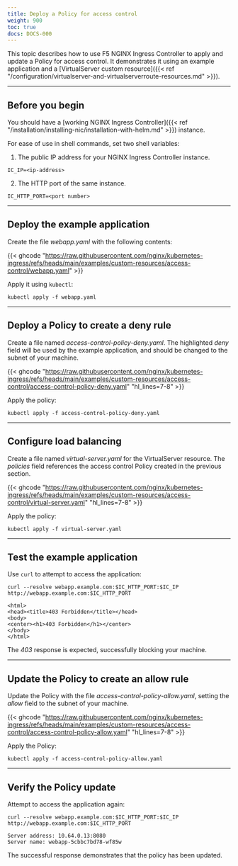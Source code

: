 ```yaml
---
title: Deploy a Policy for access control
weight: 900
toc: true
docs: DOCS-000
---
```


This topic describes how to use F5 NGINX Ingress Controller to apply and update a Policy for access control. It demonstrates it using an example application and a [VirtualServer custom resource]({{< ref "/configuration/virtualserver-and-virtualserverroute-resources.md" >}}).

---

## Before you begin

You should have a [working NGINX Ingress Controller]({{< ref "/installation/installing-nic/installation-with-helm.md" >}}) instance.

For ease of use in shell commands, set two shell variables:

1. The public IP address for your NGINX Ingress Controller instance.

```shell
IC_IP=<ip-address>
```

2. The HTTP port of the same instance.

```shell
IC_HTTP_PORT=<port number>
```

---

## Deploy the example application

Create the file _webapp.yaml_ with the following contents:

{{< ghcode "https://raw.githubusercontent.com/nginx/kubernetes-ingress/refs/heads/main/examples/custom-resources/access-control/webapp.yaml" >}}

Apply it using `kubectl`:

```shell
kubectl apply -f webapp.yaml
```

---

## Deploy a Policy to create a deny rule

Create a file named _access-control-policy-deny.yaml_. The highlighted _deny_ field will be used by the example application, and should be changed to the subnet of your machine.

{{< ghcode "https://raw.githubusercontent.com/nginx/kubernetes-ingress/refs/heads/main/examples/custom-resources/access-control/access-control-policy-deny.yaml" "hl_lines=7-8" >}}

Apply the policy:

```shell
kubectl apply -f access-control-policy-deny.yaml
```

---

## Configure load balancing

Create a file named _virtual-server.yaml_ for the VirtualServer resource. The _policies_ field references the access control Policy created in the previous section.

{{< ghcode "https://raw.githubusercontent.com/nginx/kubernetes-ingress/refs/heads/main/examples/custom-resources/access-control/virtual-server.yaml" "hl_lines=7-8" >}}

Apply the policy:

```shell
kubectl apply -f virtual-server.yaml
```

---

## Test the example application

Use `curl` to attempt to access the application:

```shell
curl --resolve webapp.example.com:$IC_HTTP_PORT:$IC_IP http://webapp.example.com:$IC_HTTP_PORT
```
```text
<html>
<head><title>403 Forbidden</title></head>
<body>
<center><h1>403 Forbidden</h1></center>
</body>
</html>
```

The *403* response is expected, successfully blocking your machine.

---

## Update the Policy to create an allow rule

Update the Policy with the file _access-control-policy-allow.yaml_, setting the _allow_ field to the subnet of your machine.

{{< ghcode "https://raw.githubusercontent.com/nginx/kubernetes-ingress/refs/heads/main/examples/custom-resources/access-control/access-control-policy-allow.yaml" "hl_lines=7-8" >}}

Apply the Policy:

```shell
kubectl apply -f access-control-policy-allow.yaml
```

----

## Verify the Policy update

Attempt to access the application again:

```shell
curl --resolve webapp.example.com:$IC_HTTP_PORT:$IC_IP http://webapp.example.com:$IC_HTTP_PORT
```
```text
Server address: 10.64.0.13:8080
Server name: webapp-5cbbc7bd78-wf85w
```

The successful response demonstrates that the policy has been updated.
